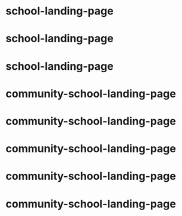 # school-landing-page
# school-landing-page
# school-landing-page
# community-school-landing-page
# community-school-landing-page
# community-school-landing-page
# community-school-landing-page
# community-school-landing-page
